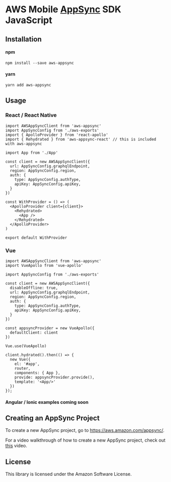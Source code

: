 # AWS Mobile [AppSync](https://aws.amazon.com/appsync/) SDK JavaScript

## Installation    
#### npm    

```
npm install --save aws-appsync
```

#### yarn    
    
```
yarn add aws-appsync
```

## Usage

### React / React Native    

```
import AWSAppSyncClient from 'aws-appsync'
import AppSyncConfig from './aws-exports'
import { ApolloProvider } from 'react-apollo'
import { Rehydrated } from 'aws-appsync-react' // this is included with aws-appsync

import App from './App'

const client = new AWSAppSyncClient({
  url: AppSyncConfig.graphqlEndpoint,
  region: AppSyncConfig.region,
  auth: {
    type: AppSyncConfig.authType,
    apiKey: AppSyncConfig.apiKey,
  }
})

const WithProvider = () => (
  <ApolloProvider client={client}>
    <Rehydrated>
      <App />
    </Rehydrated>
  </ApolloProvider>
)

export default WithProvider
```

### Vue    

```
import AWSAppSyncClient from 'aws-appsync'
import VueApollo from 'vue-apollo'

import AppSyncConfig from './aws-exports'

const client = new AWSAppSyncClient({
  disableOffline: true,
  url: AppSyncConfig.graphqlEndpoint,
  region: AppSyncConfig.region,
  auth: {
    type: AppSyncConfig.authType,
    apiKey: AppSyncConfig.apiKey,
  }
})

const appsyncProvider = new VueApollo({
  defaultClient: client
})

Vue.use(VueApollo)

client.hydrated().then(() => {
  new Vue({
    el: '#app',
    router,
    components: { App },
    provide: appsyncProvider.provide(),
    template: '<App/>'
  })
});
```

#### Angular / Ionic examples coming soon

## Creating an AppSync Project    

To create a new AppSync project, go to https://aws.amazon.com/appsync/.

For a video walkthrough of how to create a new AppSync project, check out [this](https://www.youtube.com/watch?v=3DhaBaUeiXQ) video.

## License

This library is licensed under the Amazon Software License.
